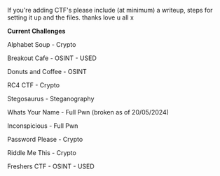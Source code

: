 If you're adding CTF's please include (at minimum) a writeup, steps for setting it up and the files. thanks love u all x

**Current Challenges**

Alphabet Soup - Crypto

Breakout Cafe - OSINT - USED

Donuts and Coffee - OSINT

RC4 CTF - Crypto

Stegosaurus - Steganography

Whats Your Name - Full Pwn (broken as of 20/05/2024)

Inconspicious - Full Pwn

Password Please - Crypto

Riddle Me This - Crypto

Freshers CTF - OSINT - USED 
